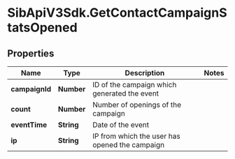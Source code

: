 # SibApiV3Sdk.GetContactCampaignStatsOpened

## Properties
Name | Type | Description | Notes
------------ | ------------- | ------------- | -------------
**campaignId** | **Number** | ID of the campaign which generated the event | 
**count** | **Number** | Number of openings of the campaign | 
**eventTime** | **String** | Date of the event | 
**ip** | **String** | IP from which the user has opened the campaign | 



